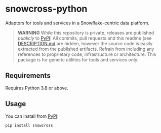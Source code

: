 # snowcross-python

Adaptors for tools and services in a Snowflake-centric data platform.

> **WARNING** While this repository is private, releases are published _publicly_ to [PyPI](https://pypi.org/project/snowcross/)!
> All commits, pull requests and this readme (see [DESCRIPTION.md](./DESCRIPTION.md) are hidden,
> however the source code is easily extracted from the published artifacts. Refrain from including
> any references to proprietary code, infrastructure or architecture. This package is for generic
> utilities for tools and services only.

## Requirements

Requires Python 3.8 or above.

## Usage

You can install from [PyPI](https://pypi.org/project/snowcross/):

```shell
pip install snowcross
```
